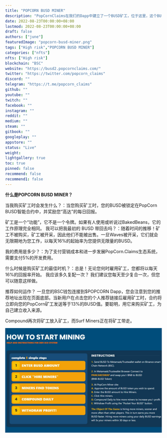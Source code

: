 ```yaml
---
title: "POPCORN BUSD MINER"
description: "PopCornClaims在我们的Dapp中建立了一个BUSD矿工，位于这里，这个BUSD矿工投资者可以用他们的BUSD奖励雇用矿工。"
date: 2022-08-23T00:00:00+08:00
lastmod: 2022-08-23T00:00:00+08:00
draft: false
authors: ["june"]
featuredImage: "popcorn-busd-miner.png"
tags: ["High risk","POPCORN BUSD MINER"]
categories: ["nfts"]
nfts: ["High risk"]
blockchain: "BSC"
website: "https://busd2.popcornclaims.com/"
twitter: "https://twitter.com/popcorn_claims"
discord: ""
telegram: "https://t.me/popcorn_claims"
github: ""
youtube: ""
twitch: ""
facebook: ""
instagram: ""
reddit: ""
medium: ""
steam: ""
gitbook: ""
googleplay: ""
appstore: ""
status: "Live"
weight: 
lightgallery: true
toc: true
pinned: false
recommend: false
recommend1: false
---
```


**什么是POPCORN BUSD MINER？**

当我购买矿工时会发生什么？：当您购买矿工时，您的BUSD被锁定在PopCorn BUSD智能合约中，并奖励您“高达”的每日回报。

矿工是一个“功能”，它不是一个令牌。如果有人使用或听说过BakedBeans，它的工作原理完全相同。
我可以把我最初的 BUSD 带回去吗？：随着时间的推移！矿工不被购买，矿工被开采，因此他们不能被出售。一旦Waves被开采，它们就会无限期地为您工作，以每天16%的起始率为您提供无限量的BUSD。

我的费用是多少？：为了支付营销成本和进一步发展PopCorn.Claims生态系统，需要支付5%的开发费用。

什么时候是购买矿工的最佳时机？：总是！无论您何时雇用矿工，您都将以每天16%的回报率开始。
我应该多久复配一次？ 我们建议您每天至少复合一次，但您可以随意这样做。

推荐如何运作？ 一旦您的BSC钱包连接到$POPCORN Dapp，您会注意到您的推荐地址出现在页面底部。当新用户在点击您的个人推荐链接后雇用矿工时，合约将立即向您的PopCorn矿工发送等于13%的BUSD值。要聪明，用它来购买矿工，为自己建立收入来源。

Compound再次将矿工放入矿工，而Surf Miners正在将矿工带走。

![矿工](54.png)